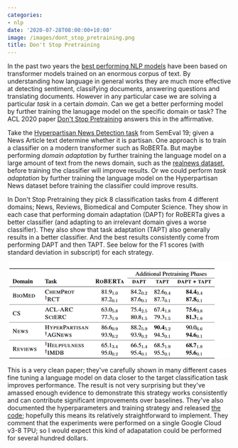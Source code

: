 ```yaml
---
categories:
- nlp
date: '2020-07-28T08:00:00+10:00'
image: /images/dont_stop_pretraining.png
title: Don't Stop Pretraining
---
```


In the past two years the [best performing NLP models](https://paperswithcode.com/area/natural-language-processing) have been based on transformer models trained on an enormous corpus of text.
By understanding how language in general works they are much more effective at detecting sentiment, classifying documents, answering questions and translating documents.
However in any particular case we are solving a particular *task* in a certain *domain*.
Can we get a better performing model by further training the lanugage model on the specific domain or task?
The ACL 2020 paper [Don't Stop Pretraining](https://www.aclweb.org/anthology/2020.acl-main.740.pdf) answers this in the affirmative.

Take the [Hyperpartisan News Detection task](https://pan.webis.de/semeval19/semeval19-web/) from SemEval 19; given a News Article text determine whether it is partisan.
One approach is to train a classifier on a modern transformer such as RoBERTa.
But maybe performing *domain adaptation* by further training the language model on a large amount of text from the news domain, such as the [realnews dataset](https://github.com/rowanz/grover), before training the classifier will improve results.
Or we could perform *task adaptation* by further training the language model on the Hyperpartisan News dataset before training the classifier could improve results.

In Don't Stop Pretraining they pick 8 classification tasks from 4 different domains; News, Reviews, Biomedical and Computer Science.
They show in each case that performing domain adaptation (DAPT) for RoBERTa gives a better classifier (and adapting to an irrelevant domain gives a worse classifier).
They also show that task adaptation (TAPT) also generally results in a better classifier.
And the best results consistently come from performing DAPT and then TAPT.
See below for the F1 scores (with standard deviation in subscript) for each strategy.

![Results on different phases of adaptive pretraining](/images/dont_stop_pretraining_results.png)

This is a very clean paper; they've carefully shown in many different cases fine tuning a language model on data closer to the target classification task improves performance.
The result is not very surprising but they've amassed enough evidence to demonstrate this strategy works consistently and can contribute significant improvements over baselines.
They've also documented the hyperparameters and training strategy and released [the code](https://github.com/allenai/dont-stop-pretraining); hopefully this means its relatively straightforward to implement.
They comment that the experiments were performed on a single Google Cloud v3-8 TPU; so I would expect this kind of adapatation could be performed for several hundred dollars.